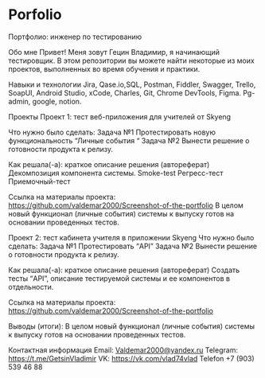 # Porfolio
Портфолио: инженер по тестированию

Обо мне
Привет! Меня зовут Гецин Владимир, я начинающий тестировщик.
В этом репозитории вы можете найти некоторые из моих проектов, выполненных во время обучения и практики.

Навыки и технологии
Jira, Qase.io,SQL, Postman, Fiddler, Swagger, Trello,
SoapUI, Android Studio, xCode, Charles, Git, Chrome DevTools, Figma.
Pg-admin, google, notion.

Проекты
Проект 1: тест веб-приложения для учителей от Skyeng

Что нужно было сделать:
Задача №1
Протестировать новую функциональность “Личные события “
Задача №2
Вынести решение о готовности продукта к релизу.

Как решала(-а): краткое описание решения (автореферат)
Декомпозиция компонента системы.
Smoke-test
Регресс-тест
Приемочный-тест

Ссылка на материалы проекта: 
https://github.com/valdemar2000/Screenshot-of-the-portfolio 
В целом новый функционал (личные события) системы к выпуску готов на основании проведенных тестов.

Проект 2: тест кабинета учителя в приложении Skyeng
Что нужно было сделать:
Задача №1 
Протестировать “API”
Задача №2
Вынести решение о готовности продукта к релизу.

Как решала(-а): краткое описание решения (автореферат)
Создать тесты “API”, описание тестируемой системы и ее компонентов в отдельности.

Ссылка на материалы проекта: 
https://github.com/valdemar2000/Screenshot-of-the-portfolio 

Выводы (итоги):
В целом новый функционал (личные события) системы к выпуску готов на основании проведенных тестов.

Контактная информация
Email: Valdemar2000@yandex.ru
Telegram: https://t.me/GetsinVladimir
VK: https://vk.com/vlad74vlad
Telefon +7 (903) 539 46 88

